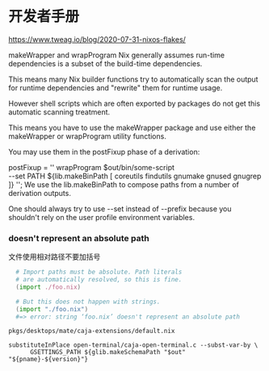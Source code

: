 # 开发者手册

https://www.tweag.io/blog/2020-07-31-nixos-flakes/

makeWrapper and wrapProgram
Nix generally assumes run-time dependencies is a subset of the build-time dependencies.

This means many Nix builder functions try to automatically scan the output for runtime dependencies and "rewrite" them for runtime usage.

However shell scripts which are often exported by packages do not get this automatic scanning treatment.

This means you have to use the makeWrapper package and use either the makeWrapper or wrapProgram utility functions.

You may use them in the postFixup phase of a derivation:

postFixup = ''
  wrapProgram $out/bin/some-script \
    --set PATH ${lib.makeBinPath [
      coreutils
      findutils
      gnumake
      gnused
      gnugrep
    ]}
'';
We use the lib.makeBinPath to compose paths from a number of derivation outputs.

One should always try to use --set instead of --prefix because you shouldn't rely on the user profile environment variables.


### doesn't represent an absolute path
文件使用相对路径不要加括号

```nix
  # Import paths must be absolute. Path literals
  # are automatically resolved, so this is fine.
  (import ./foo.nix)

  # But this does not happen with strings.
  (import "./foo.nix")
  #=> error: string ‘foo.nix’ doesn't represent an absolute path
```


```
pkgs/desktops/mate/caja-extensions/default.nix

substituteInPlace open-terminal/caja-open-terminal.c --subst-var-by \
      GSETTINGS_PATH ${glib.makeSchemaPath "$out" "${pname}-${version}"}
```
